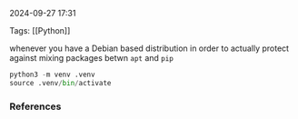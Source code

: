 
2024-09-27 17:31

Tags: [[Python]]

whenever you have a Debian based distribution in order to actually protect against mixing packages betwn `apt` and `pip`
```python 
python3 -m venv .venv
source .venv/bin/activate
```

### References

